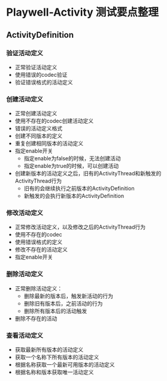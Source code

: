 # Playwell-Activity 测试要点整理

## ActivityDefinition

### 验证活动定义

* 正常验证活动定义
* 使用错误的codec验证
* 验证错误格式的活动定义

### 创建活动定义

* 正常创建活动定义
* 使用不存在的codec创建活动定义
* 错误的活动定义格式
* 创建不同版本的定义
* 重复创建相同版本的活动定义
* 指定enable开关
  * 指定enable为false的时候，无法创建活动
  * 指定enable为true的时候，可以创建活动
* 创建新版本的活动定义之后，旧有的ActivityThread和新触发的ActivityThread行为
  * 旧有的会继续执行之前版本的ActivityDefinition
  * 新触发的会执行新版本的ActivityDefinition

### 修改活动定义

* 正常修改活动定义，以及修改之后的ActivityThread行为
* 使用不存在的codec
* 使用错误格式的定义
* 修改不存在的活动定义
* 指定enable开关

### 删除活动定义

* 正常删除活动定义：
  * 删除最新的版本后，触发新活动的行为
  * 删除旧有版本后，之前活动的行为
  * 删除所有版本后的活动触发
* 删除不存在的活动

### 查看活动定义

* 获取最新所有版本的活动定义
* 获取一个名称下所有版本的活动定义
* 根据名称获取一个最新可用版本的活动定义
* 根据名称和版本获取唯一活动定义

